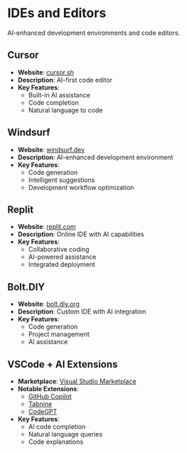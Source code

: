# IDEs and Editors

AI-enhanced development environments and code editors.

## Cursor
- **Website**: [cursor.sh](https://cursor.sh)
- **Description**: AI-first code editor
- **Key Features**:
  - Built-in AI assistance
  - Code completion
  - Natural language to code

## Windsurf
- **Website**: [windsurf.dev](https://windsurf.dev)
- **Description**: AI-enhanced development environment
- **Key Features**:
  - Code generation
  - Intelligent suggestions
  - Development workflow optimization

## Replit
- **Website**: [replit.com](https://replit.com)
- **Description**: Online IDE with AI capabilities
- **Key Features**:
  - Collaborative coding
  - AI-powered assistance
  - Integrated deployment

## Bolt.DIY
- **Website**: [bolt.diy.org](https://bolt.diy.org)
- **Description**: Custom IDE with AI integration
- **Key Features**:
  - Code generation
  - Project management
  - AI assistance

## VSCode + AI Extensions
- **Marketplace**: [Visual Studio Marketplace](https://marketplace.visualstudio.com/)
- **Notable Extensions**:
  - [GitHub Copilot](https://marketplace.visualstudio.com/items?itemName=GitHub.copilot)
  - [Tabnine](https://marketplace.visualstudio.com/items?itemName=TabNine.tabnine-vscode)
  - [CodeGPT](https://marketplace.visualstudio.com/items?itemName=DanielSanMedium.dscodegpt)
- **Key Features**:
  - AI code completion
  - Natural language queries
  - Code explanations 